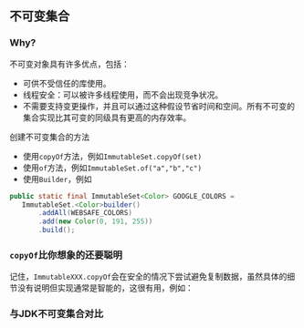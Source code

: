 ## 不可变集合

### Why?
不可变对象具有许多优点，包括：
* 可供不受信任的库使用。
* 线程安全：可以被许多线程使用，而不会出现竞争状况。
* 不需要支持变更操作，并且可以通过这种假设节省时间和空间。所有不可变的集合实现比其可变的同级具有更高的内存效率。

创建不可变集合的方法
* 使用`copyOf`方法，例如`ImmutableSet.copyOf(set)`
* 使用`of`方法，例如`ImmutableSet.of("a","b","c")`
* 使用`Builder`，例如
```java
public static final ImmutableSet<Color> GOOGLE_COLORS =
   ImmutableSet.<Color>builder()
       .addAll(WEBSAFE_COLORS)
       .add(new Color(0, 191, 255))
       .build();
```

### `copyOf`比你想象的还要聪明
记住，`ImmutableXXX.copyOf`会在安全的情况下尝试避免复制数据，虽然具体的细节没有说明但实现通常是智能的，这很有用，例如：


### 与JDK不可变集合对比